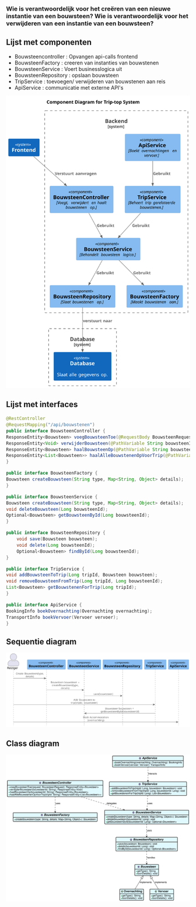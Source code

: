 ### Wie is verantwoordelijk voor het creëren van een nieuwe instantie van een bouwsteen? Wie is verantwoordelijk voor het verwijderen van een instantie van een bouwsteen?

## Lijst met componenten
* Bouwsteencontroller : Opvangen api-calls frontend
* BouwsteenFactory : creeren van instanties van bouwstenen
* BouwsteenService : Voert businesslogica uit
* BouwsteenRepository : opslaan bouwsteen
* TripService : toevoegen/ verwijderen van bouwstenen aan reis
* ApiService : communicatie met externe API's

![componentDiagramOnderzoek-Component Diagram for Trip-top System.svg](componentDiagramOnderzoek-Component%20Diagram%20for%20Trip-top%20System.svg)

## Lijst met interfaces

```java
@RestController
@RequestMapping("/api/bouwstenen")
public interface BouwsteenController {
ResponseEntity<Bouwsteen> voegBouwsteenToe(@RequestBody BouwsteenRequest request);
ResponseEntity<Void> verwijderBouwsteen(@PathVariable String bouwsteenId);
ResponseEntity<Bouwsteen> haalBouwsteenOp(@PathVariable String bouwsteenId);
ResponseEntity<List<Bouwsteen>> haalAlleBouwstenenOpVoorTrip(@PathVariable String tripId);
}
```
```java
public interface BouwsteenFactory {
Bouwsteen createBouwsteen(String type, Map<String, Object> details);
}
```

```java
public interface BouwsteenService {
Bouwsteen createBouwsteen(String type, Map<String, Object> details);
void deleteBouwsteen(Long bouwsteenId);
Optional<Bouwsteen> getBouwsteenById(Long bouwsteenId);
}
```

```java
public interface BouwsteenRepository {
    void save(Bouwsteen bouwsteen);
    void delete(Long bouwsteenId);
    Optional<Bouwsteen> findById(Long bouwsteenId);
}
```
```java
public interface TripService {
void addBouwsteenToTrip(Long tripId, Bouwsteen bouwsteen);
void removeBouwsteenFromTrip(Long tripId, Long bouwsteenId);
List<Bouwsteen> getBouwstenenForTrip(Long tripId);
}
```
```java
public interface ApiService {
BookingInfo boekOvernachting(Overnachting overnachting);
TransportInfo boekVervoer(Vervoer vervoer);
}
```

## Sequentie diagram
![dynamicDiagramOnderzoek-0.svg](dynamicDiagramOnderzoek-0.svg)

## Class diagram

![classDiagramOnderzoek-0.svg](classDiagramOnderzoek-0.svg)